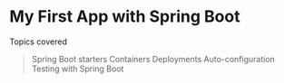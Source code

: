 # My First App with Spring Boot

Topics covered
>Spring Boot starters
>Containers Deployments
>Auto-configuration
>Testing with Spring Boot
